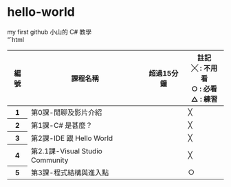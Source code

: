 # hello-world
my first github
小山的 C# 教學		
“`html
<table>
	<thead>
		<tr>
			<th>編號</th>	
			<th>課程名稱</th>
			<th>超過15分鐘</th>	
			<th>註記<br />
			╳ : 不用看<br />
			○ : 必看<br />
			△ : 練習<br /></th>
		</tr>
	</thead>
	<tbody>
		<tr> 
			<th>1</th> 
			<td> 第0課-閒聊及影片介紹</td> 
			<td></td> 
			<td>╳</td> 
		</tr>
                <tr> 
			<th>2</th> 
			<td>第1課-C# 是甚麼？</td> 
			<td></td> 
			<td>╳</td> 
		</tr>
        	<tr> 
			<th>3</th> 
			<td>第2課-IDE 跟 Hello World</td> 
			<td></td> 
			<td>╳</td> 
		</tr>
        	<tr> 
			<th>4</th> 
			<td>第2.1課-Visual Studio Community</td> 
			<td></td> 
			<td>╳</td> 
		</tr>
        	<tr> 
			<th>5</th> 
			<td>第3課-程式結構與進入點</td> 
			<td></td> 
			<td>○</td> 
		</tr>
	</tbody>
</table>
